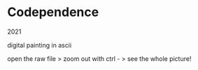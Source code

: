 # Codependence

2021

digital painting in ascii

open the raw file > zoom out with ctrl - > see the whole picture!
